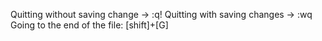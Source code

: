 Quitting without saving change -> :q!
Quitting with saving changes -> :wq
Going to the end of the file: [shift]+[G]
